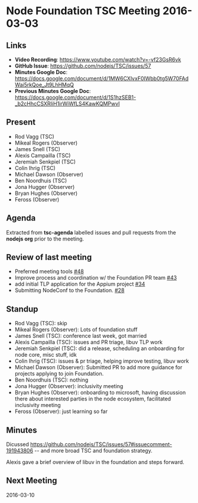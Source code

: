 # Node Foundation TSC Meeting 2016-03-03

## Links

* **Video Recording**: https://www.youtube.com/watch?v=-vf23GsR6vk
* **GitHub Issue**: https://github.com/nodejs/TSC/issues/57
* **Minutes Google Doc**: <https://docs.google.com/document/d/1MW6CXlvxF0IWbb0tg5W70FAdWai5rkQoe_Jt9LhHMqQ>
* **Previous Minutes Google Doc**: <https://docs.google.com/document/d/1S1hzSEB1-_b2cHhcCSXRIiH1irWiWfLS4KawKQMPwvI>

## Present

* Rod Vagg (TSC)
* Mikeal Rogers (Observer)
* James Snell (TSC)
* Alexis Campailla (TSC)
* Jeremiah Senkpiel (TSC)
* Colin Ihrig (TSC)
* Michael Dawson (Observer)
* Ben Noordhuis (TSC)
* Jona Hugger (Observer)
* Bryan Hughes (Observer)
* Feross (Observer)

## Agenda

Extracted from **tsc-agenda** labelled issues and pull requests from the **nodejs org** prior to the meeting.

## Review of last meeting

* Preferred meeting tools [#48](https://github.com/nodejs/TSC/issues/48)
* Improve process and coordination w/ the Foundation PR team [#43](https://github.com/nodejs/TSC/issues/43)
* add initial TLP application for the Appium project [#34](https://github.com/nodejs/TSC/pull/34)
* Submitting NodeConf to the Foundation. [#28](https://github.com/nodejs/TSC/pull/28)

## Standup

* Rod Vagg (TSC): skip
* Mikeal Rogers (Observer): Lots of foundation stuff
* James Snell (TSC): conference last week, got married
* Alexis Campailla (TSC): issues and PR triage, libuv TLP work
* Jeremiah Senkpiel (TSC): did a release, scheduling an onboarding for node core, misc stuff, idk
* Colin Ihrig (TSC): issues & pr triage, helping improve testing, libuv work
* Michael Dawson (Observer): Submitted PR to add more guidance for projects applying to join Foundation.
* Ben Noordhuis (TSC): nothing
* Jona Hugger (Observer): inclusivity meeting
* Bryan Hughes (Observer): onboarding to microsoft, having discussion there about interested parties in the node ecosystem, facilitated inclusivity meeting
* Feross (Observer): just learning so far

## Minutes

Dicussed https://github.com/nodejs/TSC/issues/57#issuecomment-191943806 -- and more broad TSC and foundation strategy.

Alexis gave a brief overview of libuv in the foundation and steps forward.

## Next Meeting

2016-03-10
